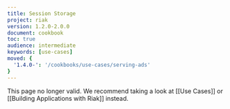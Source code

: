 ```yaml
---
title: Session Storage
project: riak
version: 1.2.0-2.0.0
document: cookbook
toc: true
audience: intermediate
keywords: [use-cases]
moved: {
  '1.4.0-': '/cookbooks/use-cases/serving-ads'
}
---
```


This page no longer valid. We recommend taking a look at [[Use Cases]]
or [[Building Applications with Riak]] instead.
